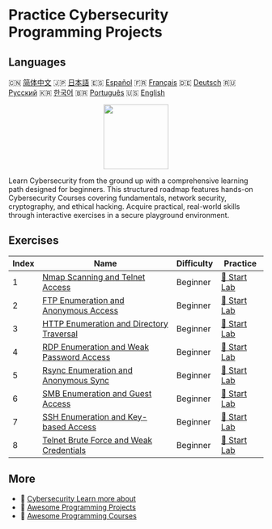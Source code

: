 # Practice Cybersecurity Programming Projects

## Languages

🇨🇳 [简体中文](README_zh.md) 🇯🇵 [日本語](README_ja.md) 🇪🇸 [Español](README_es.md) 🇫🇷 [Français](README_fr.md) 🇩🇪 [Deutsch](README_de.md) 🇷🇺 [Русский](README_ru.md) 🇰🇷 [한국어](README_ko.md) 🇧🇷 [Português](README_pt.md) 🇺🇸 [English](README.md) 

<div align="center">
<img width="128px" src="https://file.labex.io/path/Xke24vJbuOBk.png">
</div>

Learn Cybersecurity from the ground up with a comprehensive learning path designed for beginners. This structured roadmap features hands-on Cybersecurity Courses covering fundamentals, network security, cryptography, and ethical hacking. Acquire practical, real-world skills through interactive exercises in a secure playground environment.

## Exercises

|   Index | Name                                                                                                                  | Difficulty   | Practice                                                                                  |
|---------|-----------------------------------------------------------------------------------------------------------------------|--------------|-------------------------------------------------------------------------------------------|
|       1 | [Nmap Scanning and Telnet Access](https://labex.io/courses/project-nmap-port-scanning-and-telnet-access)              | Beginner     | [🚀 Start Lab](https://labex.io/courses/project-nmap-port-scanning-and-telnet-access)     |
|       2 | [FTP Enumeration and Anonymous Access](https://labex.io/courses/project-ftp-enumeration-and-anonymous-access)         | Beginner     | [🚀 Start Lab](https://labex.io/courses/project-ftp-enumeration-and-anonymous-access)     |
|       3 | [HTTP Enumeration and Directory Traversal](https://labex.io/courses/project-http-enumeration-and-directory-traversal) | Beginner     | [🚀 Start Lab](https://labex.io/courses/project-http-enumeration-and-directory-traversal) |
|       4 | [RDP Enumeration and Weak Password Access](https://labex.io/courses/project-rdp-enumeration-and-weak-password-access) | Beginner     | [🚀 Start Lab](https://labex.io/courses/project-rdp-enumeration-and-weak-password-access) |
|       5 | [Rsync Enumeration and Anonymous Sync](https://labex.io/courses/project-rsync-enumeration-and-anonymous-sync)         | Beginner     | [🚀 Start Lab](https://labex.io/courses/project-rsync-enumeration-and-anonymous-sync)     |
|       6 | [SMB Enumeration and Guest Access](https://labex.io/courses/project-smb-enumeration-and-guest-access)                 | Beginner     | [🚀 Start Lab](https://labex.io/courses/project-smb-enumeration-and-guest-access)         |
|       7 | [SSH Enumeration and Key-based Access](https://labex.io/courses/project-ssh-enumeration-and-key-based-access)         | Beginner     | [🚀 Start Lab](https://labex.io/courses/project-ssh-enumeration-and-key-based-access)     |
|       8 | [Telnet Brute Force and Weak Credentials](https://labex.io/courses/project-telnet-brute-force-and-weak-credentials)   | Beginner     | [🚀 Start Lab](https://labex.io/courses/project-telnet-brute-force-and-weak-credentials)  |

## More

- 🔗 [Cybersecurity Learn more about](https://labex.io/skilltrees/cybersecurity)
- 🔗 [Awesome Programming Projects](https://github.com/labex-labs/awesome-programming-projects)
- 🔗 [Awesome Programming Courses](https://github.com/labex-labs/awesome-programming-courses)


